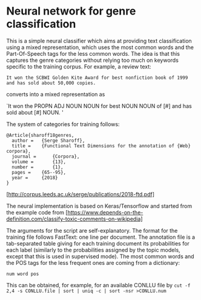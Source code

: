 # Neural network for genre classification

This is a simple neural classifier which aims at providing text classification using a mixed representation, which uses the most common words and the Part-Of-Speech tags for the less common words.  The idea is that this captures the genre categories without relying too much on keywords specific to the training corpus.  For example, a review text:

`It won the SCBWI Golden Kite Award for best nonfiction book of 1999 and has sold about 50,000 copies.`

converts into a mixed representation as

`It won the PROPN ADJ NOUN NOUN for best NOUN NOUN of [\#] and has sold about [\#] NOUN. '

The system of categories for training follows:
```
@Article{sharoff18genres,
  author = 	 {Serge Sharoff},
  title = 	 {Functional Text Dimensions for the annotation of {Web} corpora},
  journal = 	 {Corpora},
  volume =       {13},
  number =       {1},
  pages = 	 {65--95},
  year = 	 {2018}
}
```
[http://corpus.leeds.ac.uk/serge/publications/2018-ftd.pdf]


The neural implementation is based on Keras/Tensorflow and started from the example code from [https://www.depends-on-the-definition.com/classify-toxic-comments-on-wikipedia]

The arguments for the script are self-explanatory. The format for the training file follows FastText: one line per document.  The annotation file is a tab-separated table giving for each training document its probabilities for each label (similarly to the probabilities assigned by the topic models, except that this is used in supervised mode).  The most common words and the POS tags for the less frequent ones are coming from a dictionary:

`num word pos`

This can be obtained, for example, for an available CONLLU file by
`cut -f 2,4 -s CONLLU.file | sort | uniq -c | sort -nsr >CONLLU.num`


